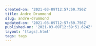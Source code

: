 ```yaml
---
created-on: '2021-03-09T12:57:59.756Z'
title: Andre Drummond
slug: andre-drummond
updated-on: '2021-03-09T12:57:59.756Z'
published-on: '2021-03-09T12:59:51.624Z'
layout: '[tags].html'
tags: tags
---
```




